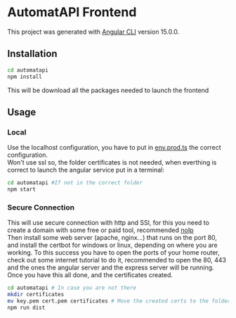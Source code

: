 # AutomatAPI Frontend

This project was generated with [Angular CLI](https://github.com/angular/angular-cli) version 15.0.0.

## Installation
 ```bash
 cd automatapi
 npm install
 ```
 This will be download all the packages needed to launch the frontend
 
 ## Usage
 ### Local
 Use the localhost configuration, you have to put in <a href="https://github.com/JuanjoLopez19/automatAPI-Template/blob/main/automatAPI/src/environments/env.prod.ts"> env.prod.ts</a> the correct configuration. <br>
 Won't use ssl so, the folder certificates is not needed, when everthing is correct to launch the angular service put in a terminal:
  ```bash
 cd automatapi #If not in the correct folder
 npm start
 ```
 ### Secure Connection
 This will use secure connection with http and SSl, for this you need to create a domain with some free or paid tool, recommended <a href="https://www.noip.com/"> noIp </a> <br>
 Then install some web server (apache, nginx...) that runs on the port 80, and install the certbot for windows or linux, depending on where you are working.
 To this success you have to open the ports of your home router, check out some internet tutorial to do it, recommended to open the 80, 443 and the ones the angular server and the express server will be running. <br>
 Once you have this all done, and the certificates created.
 ```bash
 cd automatapi # In case you are not there
 mkdir certificates
 mv key.pem cert.pem certificates # Move the created certs to the folder just created
 npm run dist
 ```
